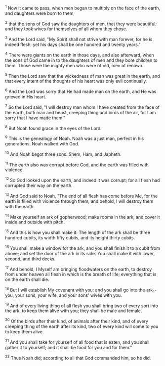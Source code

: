 <sup>1</sup> 
Now it came to pass, when men began to multiply on the face of the earth, and daughters were born to them, 

<sup>2</sup> 
that the sons of God saw the daughters of men, that they were beautiful; and they took wives for themselves of all whom they chose. 

<sup>3</sup> 
And the Lord said, "My Spirit shall not strive with man forever, for he is indeed flesh; yet his days shall be one hundred and twenty years." 

<sup>4</sup> 
There were giants on the earth in those days, and also afterward, when the sons of God came in to the daughters of men and they bore children to them. Those were the mighty men who were of old, men of renown. 

<sup>5</sup> 
Then the Lord saw that the wickedness of man was great in the earth, and that every intent of the thoughts of his heart was only evil continually. 

<sup>6</sup> 
And the Lord was sorry that He had made man on the earth, and He was grieved in His heart. 

<sup>7</sup> 
So the Lord said, "I will destroy man whom I have created from the face of the earth, both man and beast, creeping thing and birds of the air, for I am sorry that I have made them." 

<sup>8</sup> 
But Noah found grace in the eyes of the Lord.

<sup>9</sup> 
This is the genealogy of Noah. Noah was a just man, perfect in his generations. Noah walked with God. 

<sup>10</sup> 
And Noah begot three sons: Shem, Ham, and Japheth. 

<sup>11</sup> 
The earth also was corrupt before God, and the earth was filled with violence. 

<sup>12</sup> 
So God looked upon the earth, and indeed it was corrupt; for all flesh had corrupted their way on the earth.

<sup>13</sup> 
And God said to Noah, "The end of all flesh has come before Me, for the earth is filled with violence through them; and behold, I will destroy them with the earth. 

<sup>14</sup> 
Make yourself an ark of gopherwood; make rooms in the ark, and cover it inside and outside with pitch. 

<sup>15</sup> 
And this is how you shall make it: The length of the ark shall be three hundred cubits, its width fifty cubits, and its height thirty cubits. 

<sup>16</sup> 
You shall make a window for the ark, and you shall finish it to a cubit from above; and set the door of the ark in its side. You shall make it with lower, second, and third decks. 

<sup>17</sup> 
And behold, I Myself am bringing floodwaters on the earth, to destroy from under heaven all flesh in which is the breath of life; everything that is on the earth shall die. 

<sup>18</sup> 
But I will establish My covenant with you; and you shall go into the ark--you, your sons, your wife, and your sons' wives with you. 

<sup>19</sup> 
And of every living thing of all flesh you shall bring two of every sort into the ark, to keep them alive with you; they shall be male and female. 

<sup>20</sup> 
Of the birds after their kind, of animals after their kind, and of every creeping thing of the earth after its kind, two of every kind will come to you to keep them alive. 

<sup>21</sup> 
And you shall take for yourself of all food that is eaten, and you shall gather it to yourself; and it shall be food for you and for them." 

<sup>22</sup> 
Thus Noah did; according to all that God commanded him, so he did.